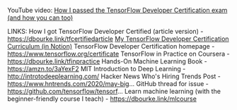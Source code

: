 
YouTube video: 
[How I passed the TensorFlow Developer Certification exam (and how you can too)](https://www.youtube.com/watch?v=ya5NwvKafDk&feature=youtu.be)

LINKS:
How I got TensorFlow Developer Certified (article version) - https://dbourke.link/tfcertifiedarticle
[My TensorFlow Developer Certification Curriculum (in Notion)](https://www.youtube.com/redirect?v=ya5NwvKafDk&event=video_description&q=https%3A%2F%2Fdbourke.link%2Ftfcertifiedcurriculum&redir_token=92X29hPpIiK7oHkDMM8YAWObm6h8MTU5MTk3NzAzNkAxNTkxODkwNjM2)
TensorFlow Developer Certification homepage - https://www.tensorflow.org/certificate
TensorFlow in Practice on Coursera - https://dbourke.link/tfinpractice
Hands-On Machine Learning Book - https://amzn.to/3aYexF2
MIT Introduction to Deep Learning - http://introtodeeplearning.com/
Hacker News Who's Hiring Trends Post - https://www.hntrends.com/2020/may-big...
GitHub thread for issue - https://github.com/tensorflow/tensorf...
Learn machine learning (with the beginner-friendly course I teach) - https://dbourke.link/mlcourse
